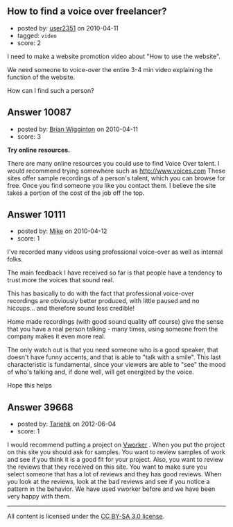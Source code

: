 ## How to find a voice over freelancer?

- posted by: [user2351](https://stackexchange.com/users/-1/2351-user2351) on 2010-04-11
- tagged: `video`
- score: 2

I need to make a website promotion video about "How to use the website".

We need someone to voice-over the entire 3-4 min video explaining the function of the website. 

How can I find such a person?



## Answer 10087

- posted by: [Brian Wigginton](https://stackexchange.com/users/-1/845-brian-wigginton) on 2010-04-11
- score: 3

**Try online resources.**

There are many online resources you could use to find Voice Over talent. I would recommend trying somewhere such as http://www.voices.com These sites offer sample recordings of a person's talent, which you can browse for free. Once you find someone you like you contact them. I believe the site takes a portion of the cost of the job off the top.


## Answer 10111

- posted by: [Mike](https://stackexchange.com/users/-1/2696-mike) on 2010-04-12
- score: 1

I've recorded many videos using professional voice-over as well as internal folks.

The main feedback I have received so far is that people have a tendency to trust more the voices that sound real. 

This has basically to do with the fact that professional voice-over recordings are obviously better produced, with little paused and no hiccups... and therefore sound less credible! 

Home made recordings (with good sound quality off course) give the sense that you have a real person talking - many times, using someone from the company makes it even more real.

The only watch out is that you need someone who is a good speaker, that doesn't have funny accents, and that is able to "talk with a smile". This last characteristic is fundamental, since your viewers are able to "see" the mood of who's talking and, if done well, will get energized by the voice.

Hope this helps


## Answer 39668

- posted by: [Tariehk](https://stackexchange.com/users/-1/18250-tariehk) on 2012-06-04
- score: 1

I would recommend putting a project on [Vworker](http://vworker.com) .  When you put the project on this site you should ask for samples.  You want to review samples of work and see if you think it is a good fit for your project.  Also, you want to review the reviews that they received on this site.  You want to make sure you select someone that has a lot of reviews and they has good reviews.  When you look at the reviews, look at the bad reviews and see if you notice a pattern in the behavior.  We have used vworker before and we have been very happy with them.



---

All content is licensed under the [CC BY-SA 3.0 license](https://creativecommons.org/licenses/by-sa/3.0/).
